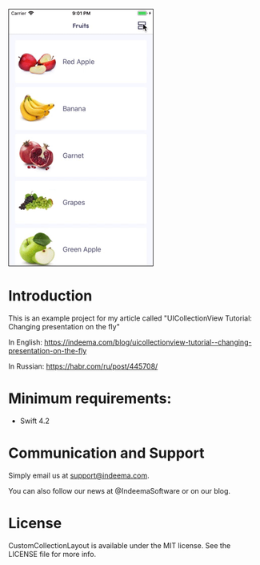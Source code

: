 ![](https://github.com/IndeemaSoftware/CustomCollectionLayout/blob/master/demo.gif)

# Introduction
This is an example project for my article called "UICollectionView Tutorial: Changing presentation on the fly"

In English:
https://indeema.com/blog/uicollectionview-tutorial--changing-presentation-on-the-fly

In Russian: 
https://habr.com/ru/post/445708/

# Minimum requirements:
- Swift 4.2

# Communication and Support
Simply email us at support@indeema.com.

You can also follow our news at @IndeemaSoftware or on our blog.

# License
CustomCollectionLayout is available under the MIT license. See the LICENSE file for more info.
